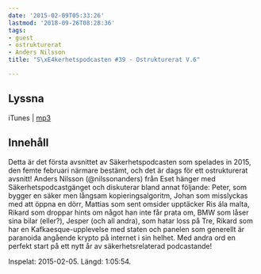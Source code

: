 ```yaml
---
date: '2015-02-09T05:33:26'
lastmod: '2018-09-26T08:28:36'
tags:
- guest
- ostrukturerat
- Anders Nilsson
title: "S\xE4kerhetspodcasten #39 - Ostrukturerat V.6"

---
```

## Lyssna

iTunes \| [mp3](http://traffic.libsyn.com/sakerhetspodcasten/sakp2015-v6-ostrukturerat_lufs16.mp3)

## Innehåll
Detta är det första avsnittet av Säkerhetspodcasten som spelades in 2015, den femte
februari närmare bestämt, och det är dags för ett ostrukturerat avsnitt! Anders Nilsson
(@nilssonanders) från Eset hänger med Säkerhetspodcastgänget och diskuterar bland
annat följande: Peter, som bygger en säker men långsam kopieringsalgoritm, Johan
som misslyckas med att öppna en dörr, Mattias som sent omsider upptäcker Ris ála
malta, Rikard som droppar hints om något han inte får prata om, BMW som låser sina
bilar (eller?), Jesper (och all andra), som hatar loss på Tre, Rikard som har en
Kafkaesque-upplevelse med staten och panelen som generellt är paranoida angående
krypto på internet i sin helhet. Med andra ord en perfekt start på ett nytt år av
säkerhetsrelaterad podcastande!

Inspelat: 2015-02-05. Längd: 1:05:54.
